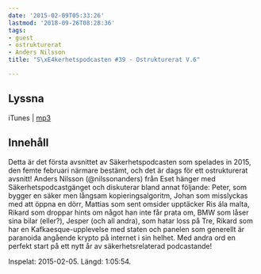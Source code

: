 ```yaml
---
date: '2015-02-09T05:33:26'
lastmod: '2018-09-26T08:28:36'
tags:
- guest
- ostrukturerat
- Anders Nilsson
title: "S\xE4kerhetspodcasten #39 - Ostrukturerat V.6"

---
```

## Lyssna

iTunes \| [mp3](http://traffic.libsyn.com/sakerhetspodcasten/sakp2015-v6-ostrukturerat_lufs16.mp3)

## Innehåll
Detta är det första avsnittet av Säkerhetspodcasten som spelades in 2015, den femte
februari närmare bestämt, och det är dags för ett ostrukturerat avsnitt! Anders Nilsson
(@nilssonanders) från Eset hänger med Säkerhetspodcastgänget och diskuterar bland
annat följande: Peter, som bygger en säker men långsam kopieringsalgoritm, Johan
som misslyckas med att öppna en dörr, Mattias som sent omsider upptäcker Ris ála
malta, Rikard som droppar hints om något han inte får prata om, BMW som låser sina
bilar (eller?), Jesper (och all andra), som hatar loss på Tre, Rikard som har en
Kafkaesque-upplevelse med staten och panelen som generellt är paranoida angående
krypto på internet i sin helhet. Med andra ord en perfekt start på ett nytt år av
säkerhetsrelaterad podcastande!

Inspelat: 2015-02-05. Längd: 1:05:54.
